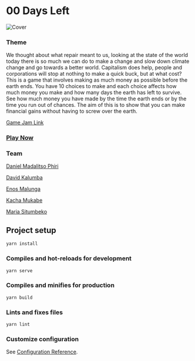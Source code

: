 # 00 Days Left

![Cover](https://github.com/Maria218/GlobalGameJamThing/blob/master/src/assets/images/zero-days-left.png)
### Theme

We thought about what repair meant to us, looking at the state of the world today there is so much we can do to make a change and slow down climate change and go towards a better world. Capitalism does help, people and corporations will stop at nothing to make a quick buck, but at what cost? This is a game that involves making as much money as possible before the earth ends. You have 10 choices to make and each choice affects how much money you make and how many days the earth has left to survive. See how much money you have made by the time the earth ends or by the time you run out of chances. The aim of this is to show that you can make financial gains without having to screw over the earth.

[Game Jam Link](https://globalgamejam.org/2020/games/cashitos-3)

### [Play Now](https://zerodaysleft.netlify.com)

### Team

[Daniel Madalitso Phiri](https://twitter.com/malgamves)

[David Kalumba]()

[Enos Malunga]()

[Kacha Mukabe]()

[Maria Situmbeko](https://twitter.com/MariaSitumbeko)


## Project setup
```
yarn install
```

### Compiles and hot-reloads for development
```
yarn serve
```

### Compiles and minifies for production
```
yarn build
```

### Lints and fixes files
```
yarn lint
```

### Customize configuration
See [Configuration Reference](https://cli.vuejs.org/config/).
